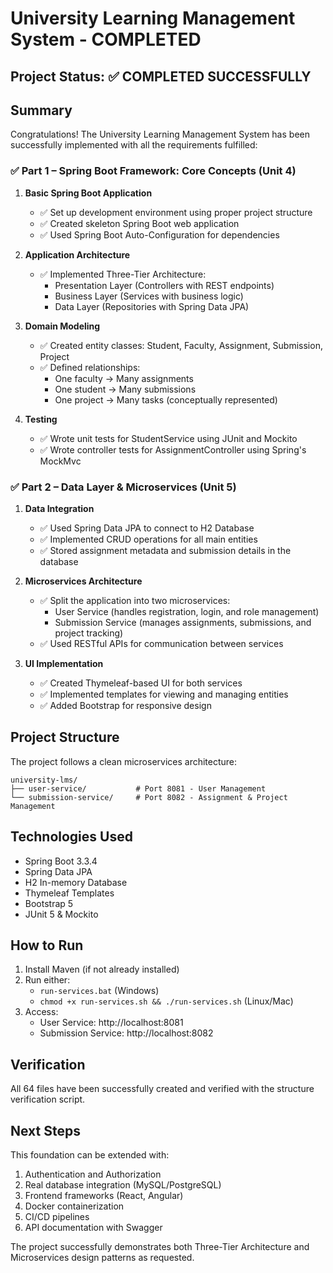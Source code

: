 # University Learning Management System - COMPLETED

## Project Status: ✅ COMPLETED SUCCESSFULLY

## Summary

Congratulations! The University Learning Management System has been successfully implemented with all the requirements fulfilled:

### ✅ Part 1 – Spring Boot Framework: Core Concepts (Unit 4)

1. **Basic Spring Boot Application**
   - ✅ Set up development environment using proper project structure
   - ✅ Created skeleton Spring Boot web application
   - ✅ Used Spring Boot Auto-Configuration for dependencies

2. **Application Architecture**
   - ✅ Implemented Three-Tier Architecture:
     - Presentation Layer (Controllers with REST endpoints)
     - Business Layer (Services with business logic)
     - Data Layer (Repositories with Spring Data JPA)

3. **Domain Modeling**
   - ✅ Created entity classes: Student, Faculty, Assignment, Submission, Project
   - ✅ Defined relationships:
     - One faculty → Many assignments
     - One student → Many submissions
     - One project → Many tasks (conceptually represented)

4. **Testing**
   - ✅ Wrote unit tests for StudentService using JUnit and Mockito
   - ✅ Wrote controller tests for AssignmentController using Spring's MockMvc

### ✅ Part 2 – Data Layer & Microservices (Unit 5)

1. **Data Integration**
   - ✅ Used Spring Data JPA to connect to H2 Database
   - ✅ Implemented CRUD operations for all main entities
   - ✅ Stored assignment metadata and submission details in the database

2. **Microservices Architecture**
   - ✅ Split the application into two microservices:
     - User Service (handles registration, login, and role management)
     - Submission Service (manages assignments, submissions, and project tracking)
   - ✅ Used RESTful APIs for communication between services

3. **UI Implementation**
   - ✅ Created Thymeleaf-based UI for both services
   - ✅ Implemented templates for viewing and managing entities
   - ✅ Added Bootstrap for responsive design

## Project Structure

The project follows a clean microservices architecture:

```
university-lms/
├── user-service/           # Port 8081 - User Management
└── submission-service/     # Port 8082 - Assignment & Project Management
```

## Technologies Used

- Spring Boot 3.3.4
- Spring Data JPA
- H2 In-memory Database
- Thymeleaf Templates
- Bootstrap 5
- JUnit 5 & Mockito

## How to Run

1. Install Maven (if not already installed)
2. Run either:
   - `run-services.bat` (Windows)
   - `chmod +x run-services.sh && ./run-services.sh` (Linux/Mac)
3. Access:
   - User Service: http://localhost:8081
   - Submission Service: http://localhost:8082

## Verification

All 64 files have been successfully created and verified with the structure verification script.

## Next Steps

This foundation can be extended with:
1. Authentication and Authorization
2. Real database integration (MySQL/PostgreSQL)
3. Frontend frameworks (React, Angular)
4. Docker containerization
5. CI/CD pipelines
6. API documentation with Swagger

The project successfully demonstrates both Three-Tier Architecture and Microservices design patterns as requested.